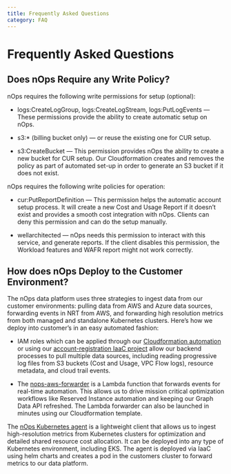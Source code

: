 ```yaml
---
title: Frequently Asked Questions
category: FAQ
---
```


# Frequently Asked Questions #

## Does nOps Require any Write Policy? ##

nOps requires the following write permissions for setup (optional):

*   logs:CreateLogGroup, logs:CreateLogStream, logs:PutLogEvents — These permissions provide the ability to create automatic setup on nOps.
    
*   s3:\* (billing bucket only) — or reuse the existing one for CUR setup.
    
*   s3:CreateBucket — This permission provides nOps the ability to create a new bucket for CUR setup. Our Cloudformation creates and removes the policy as part of automated set-up in order to generate an S3 bucket if it does not exist.
    

nOps requires the following write policies for operation:

*   cur:PutReportDefinition — This permission helps the automatic account setup process. It will create a new Cost and Usage Report if it doesn’t exist and provides a smooth cost integration with nOps. Clients can deny this permission and can do the setup manually.
    
*   wellarchitected — nOps needs this permission to interact with this service, and generate reports. If the client disables this permission, the Workload features and WAFR report might not work correctly.
    


## How does nOps Deploy to the Customer Environment? ## 


The nOps data platform uses three strategies to ingest data from our customer environments: pulling data from AWS and Azure data sources, forwarding events in NRT from AWS, and forwarding high resolution metrics from both managed and standalone Kubernetes clusters. Here’s how we deploy into customer’s in an easy automated fashion:

*   IAM roles which can be applied through our [Cloudformation automation](https://us-west-2.console.aws.amazon.com/cloudformation/home?region=us-west-2#/stacks/quickcreate?templateURL=https://s3-us-west-2.amazonaws.com/nops-users/nOpsRole.yaml&stackName=Nops-Integration-1fc5&param_NopsAuthURL=https%3A//app.nops.io/c/aws/integration/%3Factive_token%3D1fc52ac0096c20439908a6606a989d9595d7&param_SystemBucketID=adf&param_ExternalID=0eacb750-0f94-11ed-9eee-8169c6f45fe1&param_ActiveToken=1fc5) or using our [account-registration IaaC project](https://github.com/nops-io/nops-cloud-account-registration) allow our backend processes to pull multiple data sources, including reading progressive log files from S3 buckets (Cost and Usage, VPC Flow logs), resource metadata, and cloud trail events.
    
*   The [nops-aws-forwarder](https://github.com/nops-io/nops-aws-forwarder) is a Lambda function that forwards events for real-time automation. This allows us to drive mission critical optimization workflows like Reserved Instance automation and keeping our Graph Data API refreshed. The Lambda forwarder can also be launched in minutes using our Cloudformation template.
    

The [nOps Kubernetes agent](https://github.com/nops-io/nops-k8s-agent) is a lightweight client that allows us to ingest high-resolution metrics from Kubernetes clusters for optimization and detailed shared resource cost allocation. It can be deployed into any type of Kubernetes environment, including EKS. The agent is deployed via IaaC using helm charts and creates a pod in the customers cluster to forward metrics to our data platform.